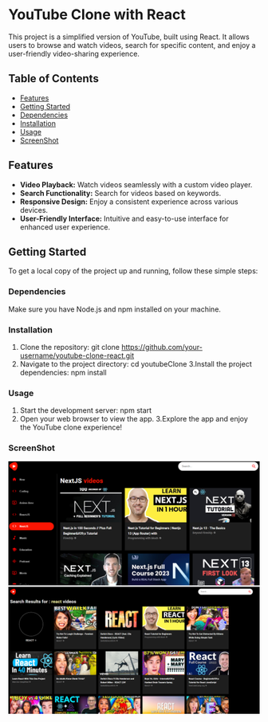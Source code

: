 # YouTube Clone with React

This project is a simplified version of YouTube, built using React. It allows users to browse and watch videos, search for specific content, and enjoy a user-friendly video-sharing experience.

## Table of Contents

- [Features](#features)
- [Getting Started](#getting-started)
- [Dependencies](#dependencies)
- [Installation](#installation)
- [Usage](#usage)
- [ScreenShot](#ScreenShot)


## Features

- **Video Playback:** Watch videos seamlessly with a custom video player.
- **Search Functionality:** Search for videos based on keywords.
- **Responsive Design:** Enjoy a consistent experience across various devices.
- **User-Friendly Interface:** Intuitive and easy-to-use interface for enhanced user experience.

## Getting Started

To get a local copy of the project up and running, follow these simple steps:

### Dependencies

Make sure you have Node.js and npm installed on your machine.

### Installation

1. Clone the repository:
   git clone https://github.com/your-username/youtube-clone-react.git
2. Navigate to the project directory:
   cd youtubeClone
3.Install the project dependencies:
   npm install
### Usage

1. Start the development server:
   npm start
2. Open your web browser  to view the app.
3.Explore the app and enjoy the YouTube clone experience!

### ScreenShot
![YouTube Logo](https://github.com/SOUHAILBENBRIK/youtubeClone/blob/master/public/s1.PNG)
![YouTube Logo](https://github.com/SOUHAILBENBRIK/youtubeClone/blob/master/public/s2.PNG)


